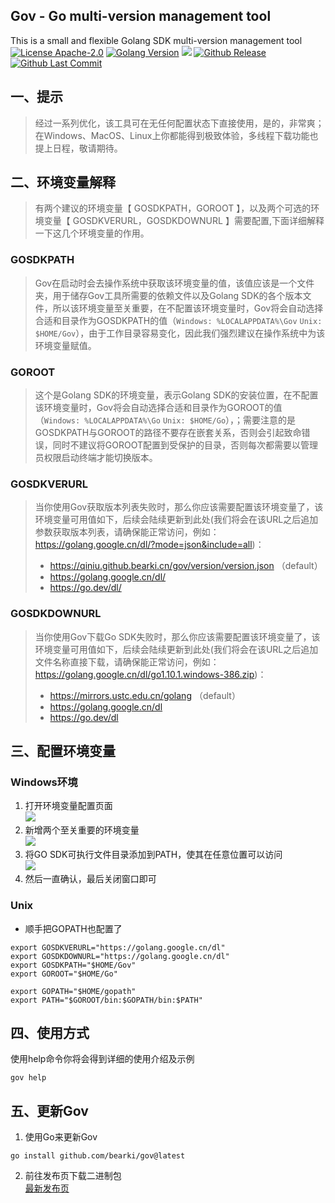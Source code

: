 ## Gov - Go multi-version management tool
This is a small and flexible Golang SDK multi-version management tool   
[![License Apache-2.0](https://img.shields.io/badge/license-Apache--2.0-yellow)](https://www.apache.org/licenses/LICENSE-2.0)
[![Golang Version](https://img.shields.io/github/go-mod/go-version/bearki/gov?filename=go.mod)](https://go.dev/dl)
![](https://img.shields.io/badge/platform-windows%20%7C%20macos%20%7C%20linux-orange)
[![Github Release](https://img.shields.io/github/v/release/bearki/gov)](https://github.com/bearki/gov/releases)
[![Github Last Commit](https://img.shields.io/github/last-commit/bearki/gov)](https://github.com/bearki/gov/commits/main)

## 一、提示
> 经过一系列优化，该工具可在无任何配置状态下直接使用，是的，非常爽；在Windows、MacOS、Linux上你都能得到极致体验，多线程下载功能也提上日程，敬请期待。

## 二、环境变量解释
> 有两个建议的环境变量【 GOSDKPATH，GOROOT 】，以及两个可选的环境变量【 GOSDKVERURL，GOSDKDOWNURL 】需要配置,下面详细解释一下这几个环境变量的作用。

### GOSDKPATH
> Gov在启动时会去操作系统中获取该环境变量的值，该值应该是一个文件夹，用于储存Gov工具所需要的依赖文件以及Golang SDK的各个版本文件，所以该环境变量至关重要，在不配置该环境变量时，Gov将会自动选择合适和目录作为GOSDKPATH的值（`Windows: %LOCALAPPDATA%\Gov` `Unix: $HOME/Gov`），由于工作目录容易变化，因此我们强烈建议在操作系统中为该环境变量赋值。

### GOROOT
> 这个是Golang SDK的环境变量，表示Golang SDK的安装位置，在不配置该环境变量时，Gov将会自动选择合适和目录作为GOROOT的值（`Windows: %LOCALAPPDATA%\Go` `Unix: $HOME/Go`），；需要注意的是GOSDKPATH与GOROOT的路径不要存在嵌套关系，否则会引起致命错误，同时不建议将GOROOT配置到受保护的目录，否则每次都需要以管理员权限启动终端才能切换版本。

### GOSDKVERURL
> 当你使用Gov获取版本列表失败时，那么你应该需要配置该环境变量了，该环境变量可用值如下，后续会陆续更新到此处(我们将会在该URL之后追加参数获取版本列表，请确保能正常访问，例如：https://golang.google.cn/dl/?mode=json&include=all)：
> * https://qiniu.github.bearki.cn/gov/version/version.json （default）
> * https://golang.google.cn/dl/
> * https://go.dev/dl/

### GOSDKDOWNURL
> 当你使用Gov下载Go SDK失败时，那么你应该需要配置该环境变量了，该环境变量可用值如下，后续会陆续更新到此处(我们将会在该URL之后追加文件名称直接下载，请确保能正常访问，例如：https://golang.google.cn/dl/go1.10.1.windows-386.zip)：
> * https://mirrors.ustc.edu.cn/golang （default）
> * https://golang.google.cn/dl
> * https://go.dev/dl

## 三、配置环境变量
### Windows环境 
1. 打开环境变量配置页面   
![](https://qiniu.github.bearki.cn/gov/gov-windows-env-1.png)  
2. 新增两个至关重要的环境变量  
![](https://qiniu.github.bearki.cn/gov/gov-windows-env-2.png)  
3. 将GO SDK可执行文件目录添加到PATH，使其在任意位置可以访问  
![](https://qiniu.github.bearki.cn/gov/gov-windows-env-3.png)  
4. 然后一直确认，最后关闭窗口即可  
  
### Unix
* 顺手把GOPATH也配置了
```shell
export GOSDKVERURL="https://golang.google.cn/dl"
export GOSDKDOWNURL="https://golang.google.cn/dl"
export GOSDKPATH="$HOME/Gov"
export GOROOT="$HOME/Go"

export GOPATH="$HOME/gopath"
export PATH="$GOROOT/bin:$GOPATH/bin:$PATH"
```

## 四、使用方式
使用help命令你将会得到详细的使用介绍及示例
```shell
gov help
```

## 五、更新Gov
1. 使用Go来更新Gov
```shell
go install github.com/bearki/gov@latest
```
2. 前往发布页下载二进制包  
[最新发布页](https://github.com/bearki/gov/releases)
